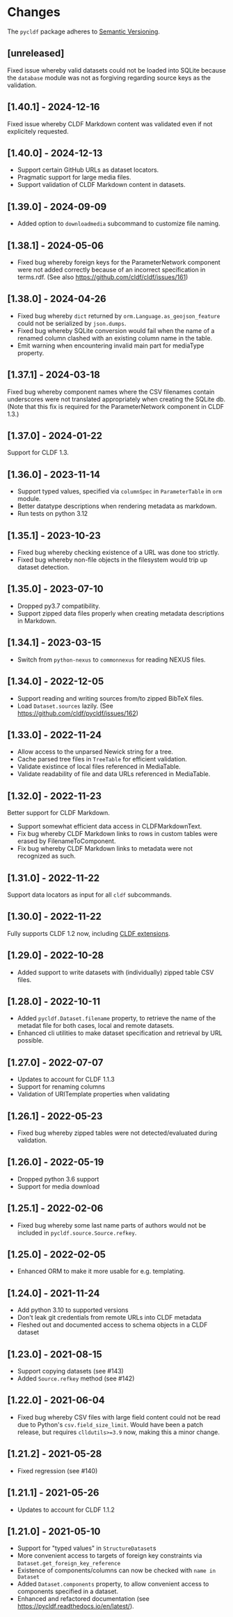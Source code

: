 # Changes

The `pycldf` package adheres to [Semantic Versioning](http://semver.org/spec/v2.0.0.html).


## [unreleased]

Fixed issue whereby valid datasets could not be loaded into SQLite because the `database` module
was not as forgiving regarding source keys as the validation.


## [1.40.1] - 2024-12-16

Fixed issue whereby CLDF Markdown content was validated even if not explicitely requested.


## [1.40.0] - 2024-12-13

- Support certain GitHub URLs as dataset locators.
- Pragmatic support for large media files.
- Support validation of CLDF Markdown content in datasets.


## [1.39.0] - 2024-09-09

- Added option to `downloadmedia` subcommand to customize file naming.


## [1.38.1] - 2024-05-06

- Fixed bug whereby foreign keys for the ParameterNetwork component were not added correctly because
  of an incorrect specification in terms.rdf. (See also https://github.com/cldf/cldf/issues/161)


## [1.38.0] - 2024-04-26

- Fixed bug whereby `dict` returned by `orm.Language.as_geojson_feature` could not be serialized
  by `json.dumps`.
- Fixed bug whereby SQLite conversion would fail when the name of a renamed column clashed with an
  existing column name in the table.
- Emit warning when encountering invalid main part for mediaType property.


## [1.37.1] - 2024-03-18

Fixed bug whereby component names where the CSV filenames contain underscores were not translated
appropriately when creating the SQLite db. (Note that this fix is required for the ParameterNetwork
component in CLDF 1.3.)


## [1.37.0] - 2024-01-22

Support for CLDF 1.3.


## [1.36.0] - 2023-11-14

- Support typed values, specified via `columnSpec` in `ParameterTable` in `orm` module.
- Better datatype descriptions when rendering metadata as markdown.
- Run tests on python 3.12


## [1.35.1] - 2023-10-23

- Fixed bug whereby checking existence of a URL was done too strictly.
- Fixed bug whereby non-file objects in the filesystem would trip up dataset detection.


## [1.35.0] - 2023-07-10

- Dropped py3.7 compatibility.
- Support zipped data files properly when creating metadata descriptions in Markdown.


## [1.34.1] - 2023-03-15

- Switch from `python-nexus` to `commonnexus` for reading NEXUS files.


## [1.34.0] - 2022-12-05

- Support reading and writing sources from/to zipped BibTeX files.
- Load `Dataset.sources` lazily. (See https://github.com/cldf/pycldf/issues/162)


## [1.33.0] - 2022-11-24

- Allow access to the unparsed Newick string for a tree.
- Cache parsed tree files in `TreeTable` for efficient validation.
- Validate existince of local files referenced in MediaTable.
- Validate readability of file and data URLs referenced in MediaTable.


## [1.32.0] - 2022-11-23

Better support for CLDF Markdown.
- Support somewhat efficient data access in CLDFMarkdownText.
- Fix bug whereby CLDF Markdown links to rows in custom tables were erased by
  FilenameToComponent.
- Fix bug whereby CLDF Markdown links to metadata were not recognized as such.


## [1.31.0] - 2022-11-22

Support data locators as input for all `cldf` subcommands.


## [1.30.0] - 2022-11-22

Fully supports CLDF 1.2 now, including [CLDF extensions](https://github.com/cldf/cldf#extensions).


## [1.29.0] - 2022-10-28

- Added support to write datasets with (individually) zipped table CSV files.


## [1.28.0] - 2022-10-11

- Added `pycldf.Dataset.filename` property, to retrieve the name of the metadat file for both cases, local and remote datasets.
- Enhanced cli utilities to make dataset specification and retrieval by URL possible.


## [1.27.0] - 2022-07-07

- Updates to account for CLDF 1.1.3
- Support for renaming columns
- Validation of URITemplate properties when validating


## [1.26.1] - 2022-05-23

- Fixed bug whereby zipped tables were not detected/evaluated during validation.


## [1.26.0] - 2022-05-19

- Dropped python 3.6 support
- Support for media download


## [1.25.1] - 2022-02-06

- Fixed bug whereby some last name parts of authors would not be included
  in `pycldf.source.Source.refkey`.


## [1.25.0] - 2022-02-05

- Enhanced ORM to make it more usable for e.g. templating.


## [1.24.0] - 2021-11-24

- Add python 3.10 to supported versions
- Don't leak git credentials from remote URLs into CLDF metadata
- Fleshed out and documented access to schema objects in a CLDF dataset


##  [1.23.0] - 2021-08-15

- Support copying datasets (see #143)
- Added `Source.refkey` method (see #142)


##  [1.22.0] - 2021-06-04

- Fixed bug whereby CSV files with large field content could not be read due to
  Python's `csv.field_size_limit`. Would have been a patch release, but requires
  `clldutils>=3.9` now, making this a minor change.


## [1.21.2] - 2021-05-28

- Fixed regression (see #140)


## [1.21.1] - 2021-05-26

- Updates to account for CLDF 1.1.2


## [1.21.0] - 2021-05-10

- Support for "typed values" in `StructureDataset`s
- More convenient access to targets of foreign key constraints via
  `Dataset.get_foreign_key_reference`
- Existence of components/columns can now be checked with `name in Dataset`  
- Added `Dataset.components` property, to allow convenient access to components
  specified in a dataset.
- Enhanced and refactored documentation (see https://pycldf.readthedocs.io/en/latest/). 

